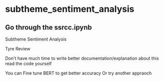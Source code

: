 # subtheme_sentiment_analysis
## Go through the ssrcc.ipynb

Subtheme Sentiment Analysis

Tyre Review

Don't have much time to write better documentation/explanation about this read the code yourself

You can Fine tune BERT to get better accuracy
Or try another appraoch